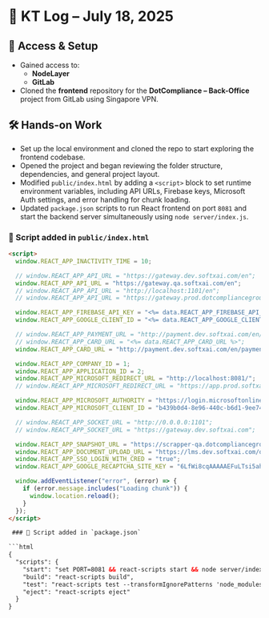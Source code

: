# 📅 KT Log – July 18, 2025

## 🔐 Access & Setup

- Gained access to:
  - **NodeLayer**
  - **GitLab**
- Cloned the **frontend** repository for the **DotCompliance – Back-Office** project from GitLab using Singapore VPN.

## 🛠️ Hands-on Work

- Set up the local environment and cloned the repo to start exploring the frontend codebase.
- Opened the project and began reviewing the folder structure, dependencies, and general project layout.
- Modified `public/index.html` by adding a `<script>` block to set runtime environment variables, including API URLs, Firebase keys, Microsoft Auth settings, and error handling for chunk loading.
- Updated `package.json` scripts to run React frontend on port `8081` and start the backend server simultaneously using `node server/index.js`.

### 📝 Script added in `public/index.html`

```html
<script>
  window.REACT_APP_INACTIVITY_TIME = 10;

  // window.REACT_APP_API_URL = "https://gateway.dev.softxai.com/en";
  window.REACT_APP_API_URL = "https://gateway.qa.softxai.com/en";
  // window.REACT_APP_API_URL = "http://localhost:1101/en";
  // window.REACT_APP_API_URL = "https://gateway.prod.dotcompliancegroup.com/en";

  window.REACT_APP_FIREBASE_API_KEY = "<%= data.REACT_APP_FIREBASE_API_KEY %>";
  window.REACT_APP_GOOGLE_CLIENT_ID = "<%= data.REACT_APP_GOOGLE_CLIENT_ID %>";

  // window.REACT_APP_PAYMENT_URL = "http://payment.dev.softxai.com/en/payment/v1/invoice/{invoice_id}/{industry_type}/?{user_id}";
  // window.REACT_APP_CARD_URL = "<%= data.REACT_APP_CARD_URL %>";
  window.REACT_APP_CARD_URL = "http://payment.dev.softxai.com/en/payment/v1/card/{customer_id}/{customer_type}/?{user_id}";

  window.REACT_APP_COMPANY_ID = 1;
  window.REACT_APP_APPLICATION_ID = 2;
  window.REACT_APP_MICROSOFT_REDIRECT_URL = "http://localhost:8081/";
  // window.REACT_APP_MICROSOFT_REDIRECT_URL = "https://app.prod.softxai.com/";

  window.REACT_APP_MICROSOFT_AUTHORITY = "https://login.microsoftonline.com/2e811d5e-9451-4ab7-8342-aa37e1e19c6c";
  window.REACT_APP_MICROSOFT_CLIENT_ID = "b439b0d4-8e96-440c-b6d1-9ee74ead685c";

  // window.REACT_APP_SOCKET_URL = "http://0.0.0.0:1101";
  // window.REACT_APP_SOCKET_URL = "https://gateway.dev.softxai.com";

  window.REACT_APP_SNAPSHOT_URL = "https://scrapper-qa.dotcompliancegroup.com";
  window.REACT_APP_DOCUMENT_UPLOAD_URL = "https://lms.dev.softxai.com/organisation-services-v1/document/upload/";
  window.REACT_APP_SSO_LOGIN_WITH_CRED = "true";
  window.REACT_APP_GOOGLE_RECAPTCHA_SITE_KEY = "6LfWi8cqAAAAAEFuLTsi5ahll7y0yEwfigW3rC6Z";

  window.addEventListener("error", (error) => {
    if (error.message.includes("Loading chunk")) {
      window.location.reload();
    }
  });
</script>

 ### 📝 Script added in `package.json`

```html
{
  "scripts": {
    "start": "set PORT=8081 && react-scripts start && node server/index.js",
    "build": "react-scripts build",
    "test": "react-scripts test --transformIgnorePatterns 'node_modules/(?!my-library-dir)/'",
    "eject": "react-scripts eject"
  }
}


 